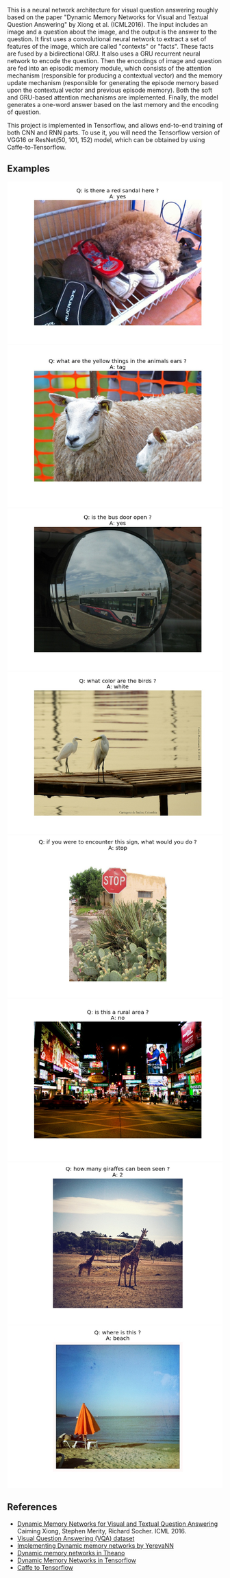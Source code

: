 This is a neural network architecture for visual question answering roughly based on the paper "Dynamic Memory Networks for Visual and Textual Question Answering" by Xiong et al. (ICML2016). The input includes an image and a question about the image, and the output is the answer to the question. It first uses a convolutional neural network to extract a set of features of the image, which are called "contexts" or "facts". These facts are fused by a bidirectional GRU. It also uses a GRU recurrent neural network to encode the question. Then the encodings of image and question are fed into an episodic memory module, which consists of the attention mechanism (responsible for producing a contextual vector) and the memory update mechanism (responsible for generating the episode memory based upon the contextual vector and previous episode memory). Both the soft and GRU-based attention mechanisms are implemented. Finally, the model generates a one-word answer based on the last memory and the encoding of question. 

This project is implemented in Tensorflow, and allows end-to-end training of both CNN and RNN parts. To use it, you will need the Tensorflow version of VGG16 or ResNet(50, 101, 152) model, which can be obtained by using Caffe-to-Tensorflow. 

Examples
----------
![img](examples/COCO_val2014_000000000042_420_result.jpg)
![img](examples/COCO_val2014_000000052470_524702_result.jpg)
![img](examples/COCO_val2014_000000052527_525272_result.jpg)
![img](examples/COCO_val2014_000000131207_1312070_result.jpg)
![img](examples/COCO_val2014_000000235984_2359841_result.jpg)
![img](examples/COCO_val2014_000000367029_3670291_result.jpg)
![img](examples/COCO_val2014_000000393282_3932820_result.jpg)
![img](examples/COCO_val2014_000000576827_5768271_result.jpg)

References
----------

* [Dynamic Memory Networks for Visual and Textual Question Answering](https://arxiv.org/abs/1603.01417) Caiming Xiong, Stephen Merity, Richard Socher. ICML 2016.
* [Visual Question Answering (VQA) dataset](http://visualqa.org/)
* [Implementing Dynamic memory networks by YerevaNN](https://yerevann.github.io/2016/02/05/implementing-dynamic-memory-networks/)
* [Dynamic memory networks in Theano](https://github.com/YerevaNN/Dynamic-memory-networks-in-Theano)
* [Dynamic Memory Networks in Tensorflow](https://github.com/therne/dmn-tensorflow)
* [Caffe to Tensorflow](https://github.com/ethereon/caffe-tensorflow)

